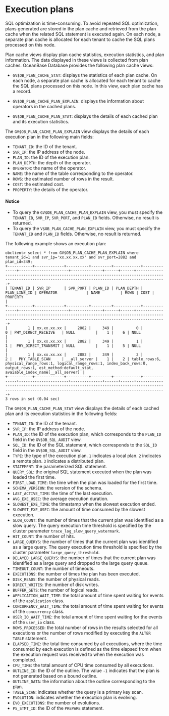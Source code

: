 # Execution plans

SQL optimization is time-consuming. To avoid repeated SQL optimization, plans generated are stored in the plan cache and retrieved from the plan cache when the related SQL statement is executed again. On each node, a separate plan cache is allocated for each tenant to cache the SQL plans processed on this node.

Plan cache views display plan cache statistics, execution statistics, and plan information. The data displayed in these views is collected from plan caches. OceanBase Database provides the following plan cache views:

* `GV$OB_PLAN_CACHE_STAT`: displays the statistics of each plan cache. On each node, a separate plan cache is allocated for each tenant to cache the SQL plans processed on this node. In this view, each plan cache has a record.

* `GV$OB_PLAN_CACHE_PLAN_EXPLAIN`: displays the information about operators in the cached plans.

* `GV$OB_PLAN_CACHE_PLAN_STAT`: displays the details of each cached plan and its execution statistics.

The `GV$OB_PLAN_CACHE_PLAN_EXPLAIN` view displays the details of each execution plan in the following main fields:

* `TENANT_ID`: the ID of the tenant.
* `SVR_IP`: the IP address of the node.
* `PLAN_ID`: the ID of the execution plan.
* `PLAN_DEPTH`: the depth of the operator.
* `OPERATOR`: the name of the operator.
* `NAME`: the name of the table corresponding to the operator.
* `ROWS`: the estimated number of rows in the result.
* `COST`: the estimated cost.
* `PROPERTY`: the details of the operator.

<main id="notice" type='notice'>
    <h4>Notice</h4>
    <ul><li>To query the <code>GV$OB_PLAN_CACHE_PLAN_EXPLAIN</code> view, you must specify the <code>TENANT_ID</code>, <code>SVR_IP</code>, <code>SVR_PORT</code>, and <code>PLAN_ID</code> fields. Otherwise, no result is returned. </li>
    <li>To query the <code>V$OB_PLAN_CACHE_PLAN_EXPLAIN</code> view, you must specify the <code>TENANT_ID</code> and <code>PLAN_ID</code> fields. Otherwise, no result is returned. </li></ul>
</main>

The following example shows an execution plan:

```shell
obclient> select * from GV$OB_PLAN_CACHE_PLAN_EXPLAIN where tenant_id=1 and svr_ip='xx.xx.xx.xx' and svr_port=2882 and plan_id=349;
+-----------+-------------+----------+---------+------------+--------------+----------------------+--------------+------+------+---------------------------------------------------------------------------------------------------------------------------------------------------------+
| TENANT_ID | SVR_IP      | SVR_PORT | PLAN_ID | PLAN_DEPTH | PLAN_LINE_ID | OPERATOR             | NAME         | ROWS | COST | PROPERTY                                                                                                                                                |
+-----------+-------------+----------+---------+------------+--------------+----------------------+--------------+------+------+---------------------------------------------------------------------------------------------------------------------------------------------------------+
|         1 | xx.xx.xx.xx |     2882 |     349 |          0 |            0 | PHY_DIRECT_RECEIVE   | NULL         |    1 |    6 | NULL                                                                                                                                                    |
|         1 | xx.xx.xx.xx |     2882 |     349 |          1 |            1 |  PHY_DIRECT_TRANSMIT | NULL         |    1 |    5 | NULL                                                                                                                                                    |
|         1 | xx.xx.xx.xx |     2882 |     349 |          2 |            2 |   PHY_TABLE_SCAN     | __all_server |    1 |    2 | table_rows:6, physical_range_rows:1, logical_range_rows:1, index_back_rows:0, output_rows:1, est_method:default_stat, avaiable_index_name[__all_server] |
+-----------+-------------+----------+---------+------------+--------------+----------------------+--------------+------+------+---------------------------------------------------------------------------------------------------------------------------------------------------------+
3 rows in set (0.04 sec)
```

The `GV$OB_PLAN_CACHE_PLAN_STAT` view displays the details of each cached plan and its execution statistics in the following fields:

* `TENANT_ID`: the ID of the tenant.
* `SVR_IP`: the IP address of the node.
* `PLAN_ID`: the ID of the execution plan, which corresponds to the `PLAN_ID` field in the `GV$OB_SQL_AUDIT` view.
* `SQL_ID`: the ID of the SQL statement, which corresponds to the `SQL_ID` field in the `GV$OB_SQL_AUDIT` view.
* `TYPE`: the type of the execution plan. `1` indicates a local plan. `2` indicates a remote plan. `3` indicates a distributed plan.
* `STATEMENT`: the parameterized SQL statement.
* `QUERY_SQL`: the original SQL statement executed when the plan was loaded the first time.
* `FIRST_LOAD_TIME`: the time when the plan was loaded for the first time.
* `SCHEMA_VERSION`: the version of the schema.
* `LAST_ACTIVE_TIME`: the time of the last execution.
* `AVG_EXE_USEC`: the average execution duration.
* `SLOWEST_EXE_TIME`: the timestamp when the slowest execution ended.
* `SLOWEST_EXE_USEC`: the amount of time consumed by the slowest execution.
* `SLOW_COUNT`: the number of times that the current plan was identified as a slow query. The query execution time threshold is specified by the cluster parameter `trace_log_slow_query_watermark`.
* `HIT_COUNT`: the number of hits.
* `LARGE_QUERYS`: the number of times that the current plan was identified as a large query. The query execution time threshold is specified by the cluster parameter `large_query_threshold`.
* `DELAYED_LARGE_QUERYS`: the number of times that the current plan was identified as a large query and dropped to the large query queue.
* `TIMEOUT_COUNT`: the number of timeouts.
* `EXECUTIONS`: the number of times the plan has been executed.
* `DISK_READS`: the number of physical reads.
* `DIRECT_WRITES`: the number of disk writes.
* `BUFFER_GETS`: the number of logical reads.
* `APPLICATION_WAIT_TIME`: the total amount of time spent waiting for events of the `application` class.
* `CONCURRENCY_WAIT_TIME`: the total amount of time spent waiting for events of the `concurrency` class.
* `USER_IO_WAIT_TIME`: the total amount of time spent waiting for the events of the `user_io` class.
* `ROWS_PROCESSED`: the total number of rows in the results selected for all executions or the number of rows modified by executing the `ALTER TABLE` statement.
* `ELAPSED_TIME`: the total time consumed by all executions, where the time consumed by each execution is defined as the time elapsed from when the execution request was received to when the execution was completed.
* `CPU_TIME`: the total amount of CPU time consumed by all executions.
* `OUTLINE_ID`: the ID of the outline. The value `-1` indicates that the plan is not generated based on a bound outline.
* `OUTLINE_DATA`: the information about the outline corresponding to the plan.
* `TABLE_SCAN`: indicates whether the query is a primary key scan.
* `EVOLUTION`: indicates whether the execution plan is evolving.
* `EVO_EXECUTIONS`: the number of evolutions.
* `PS_STMT_ID`: the ID of the `PREPARE` statement.

